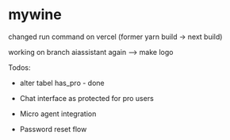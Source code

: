 # mywine

changed run command on vercel (former yarn build -> next build)

working on branch aiassistant again --> make logo

Todos: 
- alter tabel has_pro - done
- Chat interface as protected for pro users
- Micro agent integration

- Password reset flow
